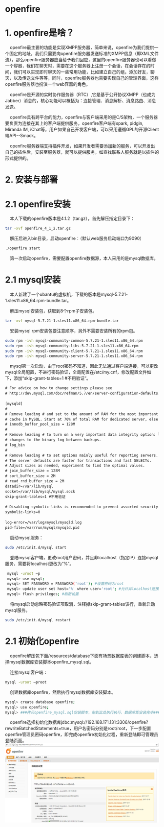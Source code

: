 openfire
=================

# 1. openfire是啥？

&nbsp;&nbsp;&nbsp;&nbsp;openfire最主要的功能是实现XMPP服务器，简单来说，openfire为我们提供一个固定的地址，我们只需要向openfire服务器发送标准的XMPP信息（即XML文件流），那么openfire服务器应当给予我们回应，这里的openfire服务器也可以看做一个容器，我们在聊天时，需要在这个服务器上注册一个会话，在会话存在的时间，我们可以实现即时聊天的一些常用功能，比如建立自己的组，添加好友，聊天，以及传送文件等等，同时，openfire服务器也需要实现自己的管理界面，这样openfire服务器也扮演一个web容器的角色。

&nbsp;&nbsp;&nbsp;&nbsp;openfire是开源的实时协作服务器（RTC）,它是基于公开协议XMPP（也成为Jabber）消息的，核心功能可以概括为：连接管理、消息解析、消息路由、消息发送。

&nbsp;&nbsp;&nbsp;&nbsp;openfire具有跨平台的能力，openfire与客户端采用的是C/S架构，一个服务器要负责为连接在其上的客户端提供服务。openfire客户端有spark, pidgin, Miranda IM, iChat等，用户如果自己开发客户端，可以采用遵循GPL的开源Client端API--Smack。

&nbsp;&nbsp;&nbsp;&nbsp;openfire服务器端支持插件开发，如果开发者需要添加新的服务，可以开发出自己的插件后，安装至服务器，就可以提供服务，如查找联系人服务就是以插件的形式提供的。

# 2. 安装与部署

# 2.1 openfire安装

&nbsp;&nbsp;&nbsp;&nbsp;本人下载的openfire版本是4.1.2（tar.gz），首先解压指定目录下：
~~~sh
tar -xvf openfire_4_1_2.tar.gz
~~~

&nbsp;&nbsp;&nbsp;&nbsp;解压后进入bin目录，启动openfire：（默认web服务启动端口为9090）
~~~sh
./openfire start
~~~

&nbsp;&nbsp;&nbsp;&nbsp;第一次启动openfire，需要配置openfire数据源，本人采用的是mysql数据库。

# 2.1 mysql安装

&nbsp;&nbsp;&nbsp;&nbsp;本人新建了一个ubantu的虚拟机，下载的版本是mysql-5.7.21-1.sles11.x86_64.rpm-bundle.tar。

&nbsp;&nbsp;&nbsp;&nbsp;解压mysql安装包，获取到8个rpm子安装包。
~~~sh
tar -xvf mysql-5.7.21-1.sles11.x86_64.rpm-bundle.tar
~~~

&nbsp;&nbsp;&nbsp;&nbsp;安装mysql rpm安装包要注意顺序，另外不需要安装所有的rpm包。
~~~sh
sudo rpm -ivh mysql-community-common-5.7.21-1.sles11.x86_64.rpm
sudo rpm -ivh mysql-community-libs-5.7.21-1.sles11.x86_64.rpm
sudo rpm -ivh mysql-community-client-5.7.21-1.sles11.x86_64.rpm
sudo rpm -ivh mysql-community-server-5.7.21-1.sles11.x86_64.rpm
~~~

&nbsp;&nbsp;&nbsp;&nbsp;mysql第一次启动，由于root密码不知道，因此无法通过客户端连接，可以更改mysql全局配置，不进行密码验证，全局配置在/etc/my.cnf，修改配置文件如下，添加“skip-grant-tables=1 #不用验证”。
~~~txt
# For advice on how to change settings please see
# http://dev.mysql.com/doc/refman/5.7/en/server-configuration-defaults.html

[mysqld]
#
# Remove leading # and set to the amount of RAM for the most important data
# cache in MySQL. Start at 70% of total RAM for dedicated server, else 10%.
# innodb_buffer_pool_size = 128M
#
# Remove leading # to turn on a very important data integrity option: logging
# changes to the binary log between backups.
# log_bin
#
# Remove leading # to set options mainly useful for reporting servers.
# The server defaults are faster for transactions and fast SELECTs.
# Adjust sizes as needed, experiment to find the optimal values.
# join_buffer_size = 128M
# sort_buffer_size = 2M
# read_rnd_buffer_size = 2M
datadir=/var/lib/mysql
socket=/var/lib/mysql/mysql.sock
skip-grant-tables=1 #不用验证

# Disabling symbolic-links is recommended to prevent assorted security risks
symbolic-links=0

log-error=/var/log/mysql/mysqld.log
pid-file=/var/run/mysql/mysqld.pid
~~~

&nbsp;&nbsp;&nbsp;&nbsp;启动mysql服务：
~~~sh
sudo /etc/init.d/mysql start
~~~

&nbsp;&nbsp;&nbsp;&nbsp;登陆mysql客户端，更改root用户密码，并且非localhost（指定IP）连接mysql服务，需要将localhost更改为“%”。
~~~sh
 mysql -uroot –p
 mysql> use mysql;
 mysql> SET PASSWORD = PASSWORD('root'); #设置密码为root
 mysql> update user set host='%' where user='root'; #允许非localhost连接mysql
 mysql> flush privileges; #刷新设置
 ~~~
 
 &nbsp;&nbsp;&nbsp;&nbsp;将mysql启动忽略密码验证项取消，注释掉skip-grant-tables该行，重新启动mysql服务。
 ~~~sh
 sudo /etc/init.d/mysql restart
 ~~~
 
# 2.1 初始化openfire
 
 &nbsp;&nbsp;&nbsp;&nbsp;openfire解压包下面/resources/database下面有场景数据库表的创建脚本，选择mysql数据库安装脚本openfire_mysql.sql。

 &nbsp;&nbsp;&nbsp;&nbsp;连接mysql客户端：
 ~~~sh
mysql -uroot –proot
 ~~~
 
&nbsp;&nbsp;&nbsp;&nbsp;创建数据库openfire，然后执行mysql数据库安装脚本。
 ~~~sh
 mysql> create database openfire;
 mysql> use openfire;
 mysql> ###拷贝openfire_mysql.sql安装脚本，贴到此处执行执行，数据库即安装完毕###
 ~~~
 
 &nbsp;&nbsp;&nbsp;&nbsp;openfire选择初始化数据库jdbc:mysql://192.168.171.131:3306/openfire?rewriteBatchedStatements=true，用户名密码分别是root/root，下一步配置openfire管理员密码openfire，即完成openfire初始化过程，重新登陆即可管理员登陆页面。
 ![openfire管理页面](static/openfire管理页面.png)
 